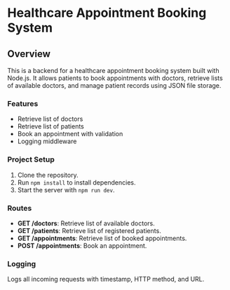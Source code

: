 # Healthcare Appointment Booking System

## Overview
This is a backend for a healthcare appointment booking system built with Node.js. It allows patients to book appointments with doctors, retrieve lists of available doctors, and manage patient records using JSON file storage.

### Features
- Retrieve list of doctors
- Retrieve list of patients
- Book an appointment with validation
- Logging middleware

### Project Setup

1. Clone the repository.
2. Run `npm install` to install dependencies.
3. Start the server with `npm run dev`.

### Routes
- **GET /doctors**: Retrieve list of available doctors.
- **GET /patients**: Retrieve list of registered patients.
- **GET /appointments**: Retrieve list of booked appointments.
- **POST /appointments**: Book an appointment.

### Logging
Logs all incoming requests with timestamp, HTTP method, and URL.
